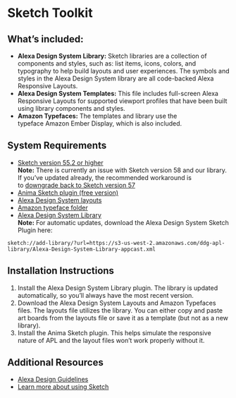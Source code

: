 # Sketch Toolkit

## What’s included:
* **Alexa Design System Library:** Sketch libraries are a collection of components and styles, such as: list items, icons, colors, and typography to help build layouts and user experiences. The symbols and styles in the Alexa Design System library are all code-backed Alexa Responsive Layouts.
* **Alexa Design System Templates:** This file includes full-screen Alexa Responsive Layouts for supported viewport profiles that have been built using library components and styles. 
* **Amazon Typefaces:** The templates and library use the typeface Amazon Ember Display, which is also included.

## System Requirements
* [Sketch version 55.2 or higher](https://www.sketch.com/)<br> **Note:** There is currently an issue with Sketch version 58 and our library. If you’ve updated already, the recommended workaround is to [downgrade back to Sketch version 57](https://www.sketch.com/updates/)
* [Anima Sketch plugin (free version)](https://www.animaapp.com/)
* [Alexa Design System layouts](https://github.com/alexa/alexa-cookbook/blob/master/tools/APL%20Design%20Toolkit/Sketch/Alexa-Design-System-Templates.sketch)
* [Amazon typeface folder](https://github.com/alexa/alexa-cookbook/tree/master/tools/APL%20Design%20Toolkit/Sketch/Amazon%20Typefaces)
* [Alexa Design System Library](https://github.com/alexa/alexa-cookbook/blob/master/tools/APL%20Design%20Toolkit/Sketch/Alexa-Design-System-Library.sketch) <br> **Note:** For automatic updates, download the Alexa Design System Sketch Plugin here:
```
sketch://add-library/?url=https://s3-us-west-2.amazonaws.com/ddg-apl-library/Alexa-Design-System-Library-appcast.xml
```

## Installation Instructions
1. Install the Alexa Design System Library plugin. The library is updated automatically, so you’ll always have the most recent version.
2. Download the Alexa Design System Layouts and Amazon Typefaces files. The layouts file utilizes the library. You can either copy and paste art boards from the layouts file or save it as a template (but not as a new library). 
3. Install the Anima Sketch plugin. This helps simulate the responsive nature of APL and the layout files won’t work properly without it.

## Additional Resources
* [Alexa Design Guidelines](https://developer.amazon.com/docs/alexa-design/get-started.html)
* [Learn more about using Sketch](https://www.sketch.com/docs/)
